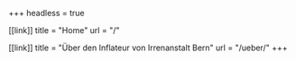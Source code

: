 +++
headless = true

[[link]]
title = "Home"
url = "/"

[[link]]
title = "Über den Inflateur von Irrenanstalt Bern"
url = "/ueber/"
+++
